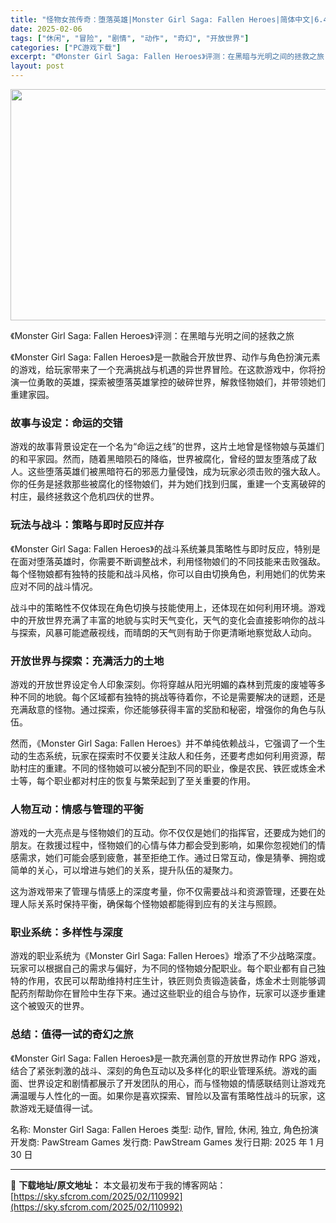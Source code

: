 ```yaml
---
title: "怪物女孩传奇：堕落英雄|Monster Girl Saga: Fallen Heroes|简体中文|6.40G"
date: 2025-02-06
tags: ["休闲", "冒险", "剧情", "动作", "奇幻", "开放世界"]
categories: ["PC游戏下载"]
excerpt: "《Monster Girl Saga: Fallen Heroes》评测：在黑暗与光明之间的拯救之旅 《Monster Girl Saga: Fallen Heroes》是一款融合开放世界、动作与角色扮演元素的游戏，给玩家带来了一个充满挑战与机遇的异世界冒险。在这款游戏中，你将扮演一位勇敢的英雄，探&hellip;"
layout: post
---
```


<img class="aligncenter size-full wp-image-110993" src="https://sky.sfcrom.com/wp-content/uploads/2025/02/20250206023334100.webp" alt="" width="660" height="370" />

《Monster Girl Saga: Fallen Heroes》评测：在黑暗与光明之间的拯救之旅

《Monster Girl Saga: Fallen Heroes》是一款融合开放世界、动作与角色扮演元素的游戏，给玩家带来了一个充满挑战与机遇的异世界冒险。在这款游戏中，你将扮演一位勇敢的英雄，探索被堕落英雄掌控的破碎世界，解救怪物娘们，并带领她们重建家园。
<h3>故事与设定：命运的交错</h3>
游戏的故事背景设定在一个名为“命运之线”的世界，这片土地曾是怪物娘与英雄们的和平家园。然而，随着黑暗陨石的降临，世界被腐化，曾经的盟友堕落成了敌人。这些堕落英雄们被黑暗符石的邪恶力量侵蚀，成为玩家必须击败的强大敌人。你的任务是拯救那些被腐化的怪物娘们，并为她们找到归属，重建一个支离破碎的村庄，最终拯救这个危机四伏的世界。
<h3>玩法与战斗：策略与即时反应并存</h3>
《Monster Girl Saga: Fallen Heroes》的战斗系统兼具策略性与即时反应，特别是在面对堕落英雄时，你需要不断调整战术，利用怪物娘们的不同技能来击败强敌。每个怪物娘都有独特的技能和战斗风格，你可以自由切换角色，利用她们的优势来应对不同的战斗情况。

战斗中的策略性不仅体现在角色切换与技能使用上，还体现在如何利用环境。游戏中的开放世界充满了丰富的地貌与实时天气变化，天气的变化会直接影响你的战斗与探索，风暴可能遮蔽视线，而晴朗的天气则有助于你更清晰地察觉敌人动向。
<h3>开放世界与探索：充满活力的土地</h3>
游戏的开放世界设定令人印象深刻。你将穿越从阳光明媚的森林到荒废的废墟等多种不同的地貌。每个区域都有独特的挑战等待着你，不论是需要解决的谜题，还是充满敌意的怪物。通过探索，你还能够获得丰富的奖励和秘密，增强你的角色与队伍。

然而，《Monster Girl Saga: Fallen Heroes》并不单纯依赖战斗，它强调了一个生动的生态系统，玩家在探索时不仅要关注敌人和任务，还要考虑如何利用资源，帮助村庄的重建。不同的怪物娘可以被分配到不同的职业，像是农民、铁匠或炼金术士等，每个职业都对村庄的恢复与繁荣起到了至关重要的作用。
<h3>人物互动：情感与管理的平衡</h3>
游戏的一大亮点是与怪物娘们的互动。你不仅仅是她们的指挥官，还要成为她们的朋友。在救援过程中，怪物娘们的心情与体力都会受到影响，如果你忽视她们的情感需求，她们可能会感到疲惫，甚至拒绝工作。通过日常互动，像是猜拳、拥抱或简单的关心，可以增进与她们的关系，提升队伍的凝聚力。

这为游戏带来了管理与情感上的深度考量，你不仅需要战斗和资源管理，还要在处理人际关系时保持平衡，确保每个怪物娘都能得到应有的关注与照顾。
<h3>职业系统：多样性与深度</h3>
游戏的职业系统为《Monster Girl Saga: Fallen Heroes》增添了不少战略深度。玩家可以根据自己的需求与偏好，为不同的怪物娘分配职业。每个职业都有自己独特的作用，农民可以帮助维持村庄生计，铁匠则负责锻造装备，炼金术士则能够调配药剂帮助你在冒险中生存下来。通过这些职业的组合与协作，玩家可以逐步重建这个被毁灭的世界。
<h3>总结：值得一试的奇幻之旅</h3>
《Monster Girl Saga: Fallen Heroes》是一款充满创意的开放世界动作 RPG 游戏，结合了紧张刺激的战斗、深刻的角色互动以及多样化的职业管理系统。游戏的画面、世界设定和剧情都展示了开发团队的用心，而与怪物娘的情感联结则让游戏充满温暖与人性化的一面。如果你是喜欢探索、冒险以及富有策略性战斗的玩家，这款游戏无疑值得一试。

名称: Monster Girl Saga: Fallen Heroes
类型: 动作, 冒险, 休闲, 独立, 角色扮演
开发商: PawStream Games
发行商: PawStream Games
发行日期: 2025 年 1 月 30 日

---
📖 **下载地址/原文地址：** 本文最初发布于我的博客网站：[https://sky.sfcrom.com/2025/02/110992](https://sky.sfcrom.com/2025/02/110992)
